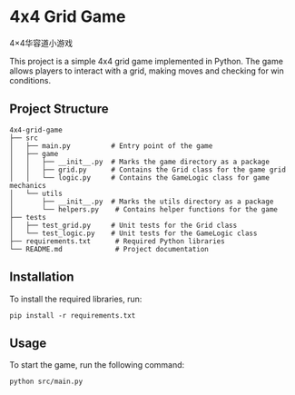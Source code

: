 # 4x4 Grid Game

4×4华容道小游戏

This project is a simple 4x4 grid game implemented in Python. The game allows players to interact with a grid, making moves and checking for win conditions.

## Project Structure

```
4x4-grid-game
├── src
│   ├── main.py          # Entry point of the game
│   ├── game
│   │   ├── __init__.py  # Marks the game directory as a package
│   │   ├── grid.py      # Contains the Grid class for the game grid
│   │   └── logic.py     # Contains the GameLogic class for game mechanics
│   └── utils
│       ├── __init__.py  # Marks the utils directory as a package
│       └── helpers.py    # Contains helper functions for the game
├── tests
│   ├── test_grid.py     # Unit tests for the Grid class
│   └── test_logic.py    # Unit tests for the GameLogic class
├── requirements.txt      # Required Python libraries
└── README.md             # Project documentation
```

## Installation

To install the required libraries, run:

```
pip install -r requirements.txt
```

## Usage

To start the game, run the following command:

```
python src/main.py
```

